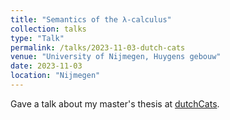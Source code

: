 ```yaml
---
title: "Semantics of the λ-calculus"
collection: talks
type: "Talk"
permalink: /talks/2023-11-03-dutch-cats
venue: "University of Nijmegen, Huygens gebouw"
date: 2023-11-03
location: "Nijmegen"
---
```


Gave a talk about my master's thesis at [dutchCats](https://dutchcats.github.io/).
